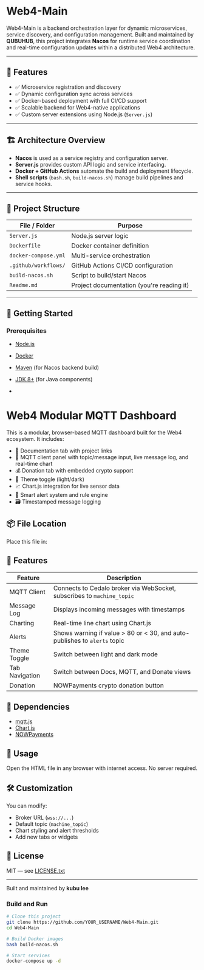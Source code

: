 # Web4-Main

Web4-Main is a backend orchestration layer for dynamic microservices, service discovery, and configuration management. Built and maintained by **QUBUHUB**, this project integrates **Nacos** for runtime service coordination and real-time configuration updates within a distributed Web4 architecture.

---

## 🔧 Features

- ✅ Microservice registration and discovery
- ✅ Dynamic configuration sync across services
- ✅ Docker-based deployment with full CI/CD support
- ✅ Scalable backend for Web4-native applications
- ✅ Custom server extensions using Node.js (`Server.js`)

---

## 🏗️ Architecture Overview

- **Nacos** is used as a service registry and configuration server.
- **Server.js** provides custom API logic and service interfacing.
- **Docker + GitHub Actions** automate the build and deployment lifecycle.
- **Shell scripts** (`bash.sh`, `build-nacos.sh`) manage build pipelines and service hooks.

---

## 📁 Project Structure

| File / Folder            | Purpose                                      |
|--------------------------|----------------------------------------------|
| `Server.js`              | Node.js server logic                         |
| `Dockerfile`             | Docker container definition                  |
| `docker-compose.yml`     | Multi-service orchestration                  |
| `.github/workflows/`     | GitHub Actions CI/CD configuration           |
| `build-nacos.sh`         | Script to build/start Nacos                  |
| `Readme.md`              | Project documentation (you're reading it)    |

---

## 🚀 Getting Started

### Prerequisites

- [Node.js](https://nodejs.org/)
- [Docker](https://www.docker.com/)
- [Maven](https://maven.apache.org/) (for Nacos backend build)
- [JDK 8+](https://adoptopenjdk.net/) (for Java components)

- 

# Web4 Modular MQTT Dashboard

This is a modular, browser-based MQTT dashboard built for the Web4 ecosystem. It includes:

- 📘 Documentation tab with project links
- 🔌 MQTT client panel with topic/message input, live message log, and real-time chart
- 💰 Donation tab with embedded crypto support
- 🌙 Theme toggle (light/dark)
- 📈 Chart.js integration for live sensor data
- 🧠 Smart alert system and rule engine
- 🗃️ Timestamped message logging

## 📦 File Location

Place this file in:



## 🚀 Features

| Feature         | Description                                                                 |
|----------------|-----------------------------------------------------------------------------|
| MQTT Client     | Connects to Cedalo broker via WebSocket, subscribes to `machine_topic`     |
| Message Log     | Displays incoming messages with timestamps                                 |
| Charting        | Real-time line chart using Chart.js                                        |
| Alerts          | Shows warning if value > 80 or < 30, and auto-publishes to `alerts` topic  |
| Theme Toggle    | Switch between light and dark mode                                         |
| Tab Navigation  | Switch between Docs, MQTT, and Donate views                                |
| Donation        | NOWPayments crypto donation button                                         |

## 🧰 Dependencies

- [mqtt.js](https://github.com/mqttjs/MQTT.js)  
- [Chart.js](https://www.chartjs.org/)  
- [NOWPayments](https://nowpayments.io/)

## 🧪 Usage

Open the HTML file in any browser with internet access. No server required.

## 🛠️ Customization

You can modify:
- Broker URL (`wss://...`)
- Default topic (`machine_topic`)
- Chart styling and alert thresholds
- Add new tabs or widgets

## 📜 License

MIT — see [LICENSE.txt](../LICENSE.txt)

---

Built and maintained by **kubu lee**

### Build and Run

```bash
# Clone this project
git clone https://github.com/YOUR_USERNAME/Web4-Main.git
cd Web4-Main

# Build Docker images
bash build-nacos.sh

# Start services
docker-compose up -d
